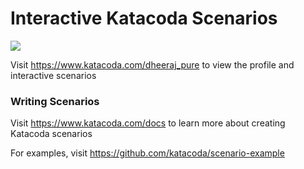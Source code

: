 # Interactive Katacoda Scenarios

[![](http://shields.katacoda.com/katacoda/dheeraj_pure/count.svg)](https://www.katacoda.com/dheeraj_pure "Get your profile on Katacoda.com")

Visit https://www.katacoda.com/dheeraj_pure to view the profile and interactive scenarios

### Writing Scenarios
Visit https://www.katacoda.com/docs to learn more about creating Katacoda scenarios

For examples, visit https://github.com/katacoda/scenario-example
